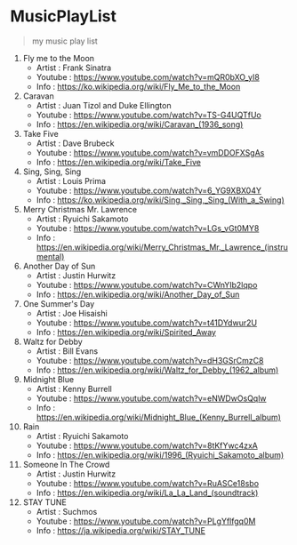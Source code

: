 # MusicPlayList
> my music play list

1. Fly me to the Moon
    - Artist : Frank Sinatra
    - Youtube : https://www.youtube.com/watch?v=mQR0bXO_yI8
    - Info : https://ko.wikipedia.org/wiki/Fly_Me_to_the_Moon
2. Caravan
    - Artist : Juan Tizol and Duke Ellington
    - Youtube : https://www.youtube.com/watch?v=TS-G4UQTfUo
    - Info : https://en.wikipedia.org/wiki/Caravan_(1936_song) 
3. Take Five
    - Artist : Dave Brubeck
    - Youtube : https://www.youtube.com/watch?v=vmDDOFXSgAs
    - Info : https://en.wikipedia.org/wiki/Take_Five
4. Sing, Sing, Sing
    - Artist : Louis Prima
    - Youtube : https://www.youtube.com/watch?v=6_YG9XBX04Y
    - Info : https://ko.wikipedia.org/wiki/Sing,_Sing,_Sing_(With_a_Swing)
5. Merry Christmas Mr. Lawrence
    - Artist : Ryuichi Sakamoto
    - Youtube : https://www.youtube.com/watch?v=LGs_vGt0MY8
    - Info : https://en.wikipedia.org/wiki/Merry_Christmas_Mr._Lawrence_(instrumental)
6. Another Day of Sun
    - Artist : Justin Hurwitz
    - Youtube : https://www.youtube.com/watch?v=CWnYIb2lqpo
    - Info : https://en.wikipedia.org/wiki/Another_Day_of_Sun
7. One Summer's Day
    - Artist : Joe Hisaishi
    - Youtube : https://www.youtube.com/watch?v=t41DYdwur2U
    - Info : https://en.wikipedia.org/wiki/Spirited_Away
8. Waltz for Debby
    - Artist : Bill Evans
    - Youtube : https://www.youtube.com/watch?v=dH3GSrCmzC8
    - Info : https://en.wikipedia.org/wiki/Waltz_for_Debby_(1962_album)
9. Midnight Blue
    - Artist : Kenny Burrell
    - Youtube : https://www.youtube.com/watch?v=eNWDwOsQqlw
    - Info : https://en.wikipedia.org/wiki/Midnight_Blue_(Kenny_Burrell_album)
10. Rain
    - Artist : Ryuichi Sakamoto
    - Youtube : https://www.youtube.com/watch?v=8tKfYwc4zxA
    - Info : https://en.wikipedia.org/wiki/1996_(Ryuichi_Sakamoto_album)
11. Someone In The Crowd
    - Artist : Justin Hurwitz
    - Youtube : https://www.youtube.com/watch?v=RuASCe18sbo
    - Info : https://en.wikipedia.org/wiki/La_La_Land_(soundtrack)
12. STAY TUNE
    - Artist : Suchmos
    - Youtube : https://www.youtube.com/watch?v=PLgYflfgq0M
    - Info : https://ja.wikipedia.org/wiki/STAY_TUNE
